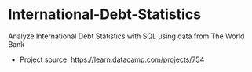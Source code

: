 # International-Debt-Statistics
Analyze International Debt Statistics with SQL using data from The World Bank

* Project source: https://learn.datacamp.com/projects/754
